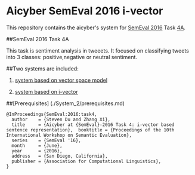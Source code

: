 # Aicyber SemEval 2016 i-vector

This repository contains the aicyber's system for [SemEval 2016](http://alt.qcri.org/semeval2016/) Task [4A](http://alt.qcri.org/semeval2016/task4/).

##SemEval 2016 Task 4A

This task is sentiment analysis in tweeets. It focused on classifying tweets into 3 classes: positive,negative or neutral sentiment.

##Two systems are included:

1. [system based on vector space model](./System_1)

2. [system based on i-vector](./System_2)

##[Prerequisites] (./System_2/prerequisites.md)





```
@InProceedings{SemEval:2016:task4,
  author    = {Steven Du and Zhang Xi},
  title     = {Aicyber at {SemEval}-2016 Task 4: i-vector based sentence representation},  booktitle = {Proceedings of the 10th International Workshop on Semantic Evaluation},
  series    = {SemEval '16},
  month     = {June},
  year      = {2016},
  address   = {San Diego, California},
  publisher = {Association for Computational Linguistics},
}
```
